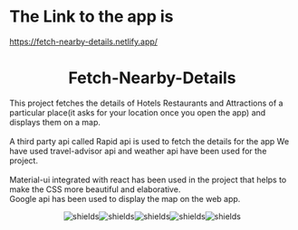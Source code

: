 # The Link to the app is
https://fetch-nearby-details.netlify.app/


<h1 align="center" id="title">Fetch-Nearby-Details</h1>

<p id="description">This project fetches the details of Hotels Restaurants and Attractions of a particular place(it asks for your location once you open the app) and displays them on a map.<br><br>A third party api called Rapid api is used to fetch the details for the app We have used travel-advisor api and weather api have been used for the project.<br><br>Material-ui integrated with react has been used in the project that helps to make the CSS more beautiful and elaborative.<br>Google api has been used to display the map on the web app.</p>

<p align="center"><img src="https://img.shields.io/static/v1?label=dependecy&amp;message=Node.js&amp;color=%23AEF87E" alt="shields"><img src="https://img.shields.io/static/v1?label=Library&amp;message=React.js&amp;color=%2375F5F9" alt="shields"><img src="https://img.shields.io/static/v1?label=UI&amp;message=Material+UI&amp;color=%23F0F55D" alt="shields"><img src="https://img.shields.io/static/v1?label=Language&amp;message=Javascript&amp;color=%23F5C45D" alt="shields"><img src="https://img.shields.io/static/v1?label=Styling&amp;message=CSS&amp;color=%239D52F7" alt="shields"></p>

